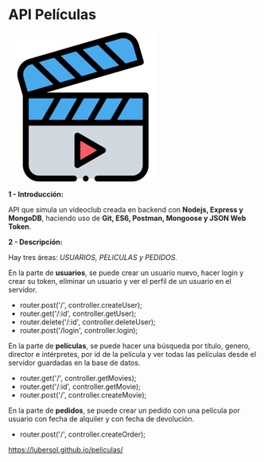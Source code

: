 # API Películas
![Screenshot](video.png)

**1 - Introducción:**

API que simula un videoclub creada en backend con **Nodejs, Express y MongoDB**, haciendo uso de **Git, ES6, Postman, Mongoose y JSON Web Token**.

**2 - Descripción:**

Hay tres áreas: _USUARIOS, PELICULAS y PEDIDOS._

En la parte de **usuarios**, se puede crear un usuario nuevo, hacer login y crear su token, eliminar un usuario y ver el perfil de un usuario en el servidor.

   * router.post('/', controller.createUser);
   * router.get('/:id', controller.getUser);
   * router.delete('/:id', controller.deleteUser);
   * router.post('/login', controller.login);


En la parte de **películas**, se puede hacer una búsqueda por título, genero, director e intérpretes, por id de la película y ver todas las películas desde el servidor guardadas en la base de datos.

   * router.get('/', controller.getMovies);
   * router.get('/:id', controller.getMovie);
   * router.post('/', controller.createMovie);


En la parte de **pedidos**, se puede crear un pedido con una película por usuario con fecha de alquiler y con fecha de devolución.

   *  router.post('/', controller.createOrder);

https://lubersol.github.io/peliculas/